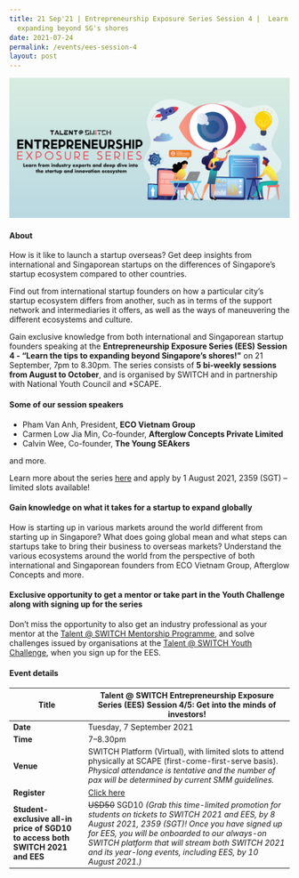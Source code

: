 ```yaml
---
title: 21 Sep'21 | Entrepreneurship Exposure Series Session 4 |  Learn tips on
  expanding beyond SG's shores
date: 2021-07-24
permalink: /events/ees-session-4
layout: post
---
```

![Alt text for image on Isomer site](/images/All%20social%20media%20posts%20revised_EDM%20header.png)

#### About

How is it like to launch a startup overseas? Get deep insights from international and Singaporean startups on the differences of Singapore’s startup ecosystem compared to other countries.

Find out from international startup founders on how a particular city’s startup ecosystem differs from another, such as in terms of the support network and intermediaries it offers, as well as the ways of maneuvering the different ecosystems and culture.

Gain exclusive knowledge from both international and Singaporean startup founders speaking at the **Entrepreneurship Exposure Series (EES) Session 4 - “Learn the tips to expanding beyond Singapore’s shores!"** on 21 September, 7pm to 8.30pm. The series consists of **5 bi-weekly sessions from August to October**, and is organised by SWITCH and in partnership with National Youth Council and *SCAPE. 

#### Some of our session speakers

- Pham Van Anh, President, **ECO Vietnam Group**
- Carmen Low Jia Min, Co-founder, **Afterglow Concepts Private Limited**
- Calvin Wee, Co-founder, **The Young SEAkers**

and more.

Learn more about the series [here](https://www.switchsg.org/talent/entrepreneurship-exposure-series/overview) and apply by 1 August 2021, 2359 (SGT) – limited slots available!

#### Gain knowledge on what it takes for a startup to expand globally

How is starting up in various markets around the world different from starting up in Singapore? What does going global mean and what steps can startups take to bring their business to overseas markets? Understand the various ecosystems around the world from the perspective of both international and Singaporean founders from ECO Vietnam Group, Afterglow Concepts and more.

#### Exclusive opportunity to get a mentor or take part in the Youth Challenge along with signing up for the series

Don’t miss the opportunity to also get an industry professional as your mentor at the [Talent @ SWITCH Mentorship Programme](https://www.switchsg.org/talent/ees/mentorship-programme), and solve challenges issued by organisations at the [Talent @ SWITCH Youth Challenge](https://www.switchsg.org/talent/ees/youth-challenge), when you sign up for the EES.

#### Event details

| **Title** | Talent @ SWITCH Entrepreneurship Exposure Series (EES) Session 4/5: Get into the minds of investors!|
| -------- | -------- |
|**Date** | Tuesday, 7 September 2021 
| **Time**    | 7–8.30pm |
|**Venue** | SWITCH Platform (Virtual), with limited slots to attend physically at SCAPE (first-come-first-serve basis). *Physical attendance is tentative and the number of pax will be determined by current SMM guidelines.*
| **Register** | [Click here](https://bit.ly/EESapply) |
|**Student-exclusive all-in price of SGD10 to access both SWITCH 2021 and EES** | ~~USD50~~ SGD10 *(Grab this time-limited promotion for students on tickets to SWITCH 2021 and EES, by 8 August 2021, 2359 (SGT)! Once you have signed up for EES, you will be onboarded to our always-on SWITCH platform that will stream both SWITCH 2021 and its year-long events, including EES, by 10 August 2021.)*